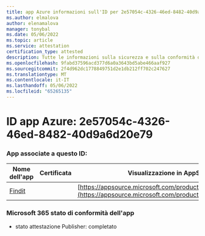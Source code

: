 ```yaml
---
title: app Azure informazioni sull'ID per 2e57054c-4326-46ed-8482-40d9a6d20e79
ms.author: elmalova
author: elenamalova
manager: tonybal
ms.date: 05/06/2022
ms.topic: article
ms.service: attestation
certification_type: attested
description: Tutte le informazioni sulla sicurezza e sulla conformità disponibili per 2e57054c-4326-46ed-8482-40d9a6d20e79.
ms.openlocfilehash: 9fabd37596acd377d6a0a3643bd5abe466aaf927
ms.sourcegitcommit: 2f4d962dc1778849751d2e1db212ff702c247627
ms.translationtype: MT
ms.contentlocale: it-IT
ms.lasthandoff: 05/06/2022
ms.locfileid: "65265135"
---
```

# <a name="azure-app-id-2e57054c-4326-46ed-8482-40d9a6d20e79"></a>ID app Azure: 2e57054c-4326-46ed-8482-40d9a6d20e79


### <a name="apps-associated-with-this-id"></a>App associate a questo ID:
| **Nome dell'app** | **Certificata** | **Visualizzazione in AppSource** |
|--------------|---------------|-----------------------|
| [Findit](../forward/WA200003849.md) |  | [https://appsource.microsoft.com/product/office/WA200003849](https://appsource.microsoft.com/product/office/WA200003849) |

### <a name="microsoft-365-app-compliance-status"></a>Microsoft 365 stato di conformità dell'app
- stato attestazione Publisher: completato
